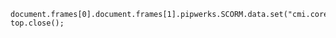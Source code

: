 <pre><code>document.frames[0].document.frames[1].pipwerks.SCORM.data.set("cmi.core.lesson_status","completed");
top.close();</code></pre>
